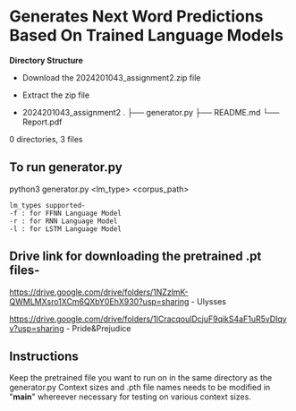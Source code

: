 # Generates Next Word Predictions Based On Trained Language Models

**Directory Structure** 
 - Download the 2024201043_assignment2.zip file
 - Extract the zip file

 - 2024201043_assignment2
        .
        ├── generator.py
        ├── README.md
        └── Report.pdf

0 directories, 3 files

## To run generator.py
python3 generator.py <lm_type> <corpus_path> <k>

    lm_types supported-
    -f : for FFNN Language Model
    -r : for RNN Language Model
    -l : for LSTM Language Model

## Drive link for downloading the pretrained .pt files-
https://drive.google.com/drive/folders/1NZzlmK-QWMLMXsro1XCm6QXbY0EhX930?usp=sharing - Ulysses

https://drive.google.com/drive/folders/1lCracqoulDcjuF9qikS4aF1uR5vDIqyv?usp=sharing - Pride&Prejudice

## Instructions
Keep the pretrained file you want to run on in the same directory as the generator.py
Context sizes and .pth file names needs to be modified in "__main__" whereever necessary for testing on various context sizes.